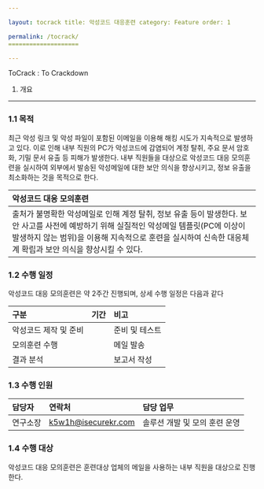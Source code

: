 ```yaml
---

layout: tocrack title: 악성코드 대응훈련 category: Feature order: 1

permalink: /tocrack/
====================

---
```


ToCrack : To Crackdown

1. 개요
-------

### 1.1 목적

최근 악성 링크 및 악성 파일이 포함된 이메일을 이용해 해킹 시도가 지속적으로 발생하고 있다. 이로 인해 내부 직원의 PC가 악성코드에 감염되어 계정 탈취, 주요 문서 암호화, 기밀 문서 유출 등 피해가 발생한다. 내부 직원들을 대상으로 악성코드 대응 모의훈련을 실시하여 외부에서 발송된 악성메일에 대한 보안 의식을 향상시키고, 정보 유출을 최소화하는 것을 목적으로 한다.

| 악성코드 대응 모의훈련                                                                                                                                                                                                                                 |
|:-------------------------------------------------------------------------------------------------------------------------------------------------------------------------------------------------------------------------------------------------------|
| 출처가 불명확한 악성메일로 인해 계정 탈취, 정보 유출 등이 발생한다. 보안 사고를 사전에 예방하기 위해 실질적인 악성메일 템플릿(PC에 이상이 발생하지 않는 범위)을 이용해 지속적으로 훈련을 실시하여 신속한 대응체계 확립과 보안 의식을 향상시킬 수 있다. |

### 1.2 수행 일정

악성코드 대응 모의훈련은 약 2주간 진행되며, 상세 수행 일정은 다음과 같다

| 구분                  | 기간 | 비고           |
|:----------------------|:-----|:---------------|
| 악성코드 제작 및 준비 |      | 준비 및 테스트 |
| 모의훈련 수행         |      | 메일 발송      |
| 결과 분석             |      | 보고서 작성    |

### 1.3 수행 인원

| 담당자   | 연락처              | 담당 업무                     |
|:---------|:--------------------|:------------------------------|
| 연구소장 | k5w1h@isecurekr.com | 솔루션 개발 및 모의 훈련 운영 |

### 1.4 수행 대상

악성코드 대응 모의훈련은 훈련대상 업체의 메일을 사용하는 내부 직원을 대상으로 진행한다.
